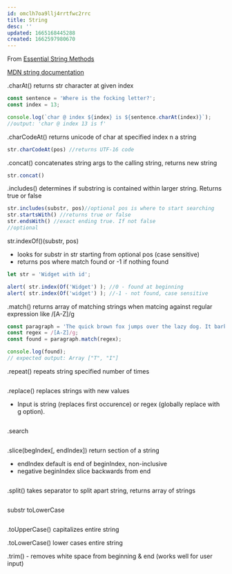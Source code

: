 ```yaml
---
id: omclh7oa9llj4rrtfwc2rrc
title: String
desc: ''
updated: 1665168445288
created: 1662597980670
---
```

From [Essential String Methods](https://levelup.gitconnected.com/essential-javascript-string-methods-f1841dad1961)

[MDN string documentation](https://developer.mozilla.org/en-US/docs/Web/JavaScript/Reference/Global_Objects/String)

.charAt() returns str character at given index
```js
const sentence = 'Where is the focking letter?';
const index = 13;

console.log(`char @ index ${index} is ${sentence.charAt(index)}`);
//output: 'char @ index 13 is f'


```
.charCodeAt() returns unicode of char at specified index n a string
```js
str.charCodeAt(pos) //returns UTF-16 code

```

.concat() concatenates string args to the calling string, returns new string
```js
str.concat()

```

.includes() determines if substring is contained within larger string. Returns true or false
```js
str.includes(substr, pos)//optional pos is where to start searching
str.startsWith() //returns true or false
str.endsWith() //exact ending true. If not false
//optional 

```

str.indexOf()(substr, pos) 
- looks for substr in str starting from optional pos (case sensitive)
- returns pos where match found or -1 if nothing found
```js
let str = 'Widget with id';

alert( str.index(Of('Widget') ); //0 - found at beginning
alert( str.index(Of('widget') ); //-1 - not found, case sensitive

```


.match() returns array of matching strings when matcing against regular expression like /[A-Z]/g
```js
const paragraph = 'The quick brown fox jumps over the lazy dog. It barked.';
const regex = /[A-Z]/g;
const found = paragraph.match(regex);

console.log(found);
// expected output: Array ["T", "I"]

```

.repeat() repeats string specified number of times
```js

```

.replace() replaces strings with new values
- Input is string (replaces first occurence) or regex  (globally replace with g option). 
```js

```

.search
```js

```

.slice(begIndex[, endIndex]) return section of a string
- endIndex default is end of beginIndex, non-inclusive
- negative beginIndex slice backwards from end
```js

```


.split() takes separator to split apart string, returns array of strings
```js

```

substr toLowerCase
```js

```


.toUpperCase() capitalizes entire string

.toLowerCase() lower cases entire string

.trim() - removes white space from beginning & end (works well for user input)










